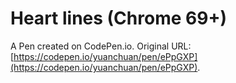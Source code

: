 # Heart lines (Chrome 69+)

A Pen created on CodePen.io. Original URL: [https://codepen.io/yuanchuan/pen/ePpGXP](https://codepen.io/yuanchuan/pen/ePpGXP).


